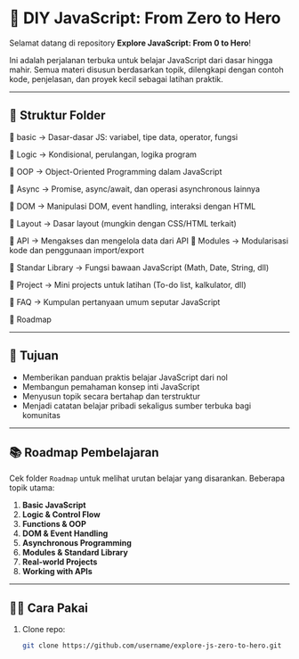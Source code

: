 
# 🚀 DIY JavaScript: From Zero to Hero

Selamat datang di repository **Explore JavaScript: From 0 to Hero**!

Ini adalah perjalanan terbuka untuk belajar JavaScript dari dasar hingga mahir. Semua materi disusun berdasarkan topik, dilengkapi dengan contoh kode, penjelasan, dan proyek kecil sebagai latihan praktik.

---

## 📁 Struktur Folder
📁 basic → Dasar-dasar JS: variabel, tipe data, operator, fungsi  

📁 Logic → Kondisional, perulangan, logika program 

📁 OOP → Object-Oriented Programming dalam
JavaScript 

📁 Async → Promise, async/await, dan operasi asynchronous lainnya 

📁 DOM → Manipulasi DOM, event handling, interaksi dengan HTML 

📁 Layout → Dasar layout (mungkin dengan CSS/HTML terkait) 

📁 API → Mengakses dan mengelola data dari API 📁 Modules → Modularisasi kode dan penggunaan import/export 

📁 Standar Library → Fungsi bawaan JavaScript (Math, Date, String, dll) 

📁 Project → Mini projects untuk latihan (To-do list, kalkulator, dll)

📁 FAQ → Kumpulan pertanyaan umum seputar JavaScript 

📁 Roadmap 



---

## 📌 Tujuan

- Memberikan panduan praktis belajar JavaScript dari nol
- Membangun pemahaman konsep inti JavaScript
- Menyusun topik secara bertahap dan terstruktur
- Menjadi catatan belajar pribadi sekaligus sumber terbuka bagi komunitas

---

## 📚 Roadmap Pembelajaran

Cek folder `Roadmap` untuk melihat urutan belajar yang disarankan. Beberapa topik utama:

1. **Basic JavaScript**
2. **Logic & Control Flow**
3. **Functions & OOP**
4. **DOM & Event Handling**
5. **Asynchronous Programming**
6. **Modules & Standard Library**
7. **Real-world Projects**
8. **Working with APIs**

---

## 👨‍💻 Cara Pakai

1. Clone repo:
   ```bash
   git clone https://github.com/username/explore-js-zero-to-hero.git



